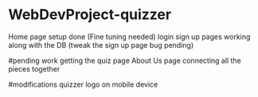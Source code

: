 # WebDevProject-quizzer
Home page setup done (Fine tuning needed)
login sign up pages working along with the DB (tweak the sign up page bug pending)

#pending work 
getting the quiz page 
About Us page 
connecting all the pieces together 


#modifications
quizzer logo on mobile device
